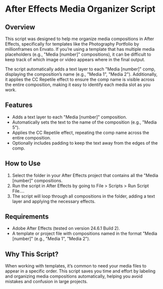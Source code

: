 # After Effects Media Organizer Script

## Overview

This script was designed to help me organize media compositions in After Effects, specifically for templates like the Photography Portfolio by millionframes on Envato. If you’re using a template that has multiple media placeholders (e.g., "Media [number]" compositions), it can be difficult to keep track of which image or video appears where in the final output.

The script automatically adds a text layer to each "Media [number]" comp, displaying the composition’s name (e.g., "Media 1", "Media 2"). Additionally, it applies the CC Repetile effect to ensure the comp name is visible across the entire composition, making it easy to identify each media slot as you work.

## Features

- Adds a text layer to each "Media [number]" composition.
- Automatically sets the text to the name of the composition (e.g., "Media 5").
- Applies the CC Repetile effect, repeating the comp name across the entire composition.
- Optionally includes padding to keep the text away from the edges of the comp.

## How to Use

1. Select the folder in your After Effects project that contains all the "Media [number]" compositions.
2. Run the script in After Effects by going to File > Scripts > Run Script File....
3. The script will loop through all compositions in the folder, adding a text layer and applying the necessary effects.

## Requirements

- Adobe After Effects (tested on version 24.6.1 Build 2).
- A template or project file with compositions named in the format "Media [number]" (e.g., "Media 1", "Media 2").

## Why This Script?
When working with templates, it’s common to need your media files to appear in a specific order. This script saves you time and effort by labeling and organizing media compositions automatically, helping you avoid mistakes and confusion in large projects.
